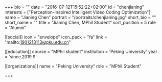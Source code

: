 +++
bio = ""
date = "2016-07-12T15:52:22+02:00"
id = "chenjianing"
interests = ["Perception-inspired Intelligent Video Coding Optimization"]
name = "Jianing Chen"
portrait = "/portraits/chenjianing.jpg"
short_bio = ""
short_name = ""
title = "Jianing Chen, MPhil Student"
sort_position = 5
role = "Alumni"

[[social]]
    icon = "envelope"
    icon_pack = "fa"
    link = "mailto:1901213113@pku.edu.cn"

[[education]]
    course = "MPhil student"
    institution = 'Peking University'
    year = 'since 2019.9'

[[organizations]]
    name = "Peking University"
    role = "MPhil Student"

+++


